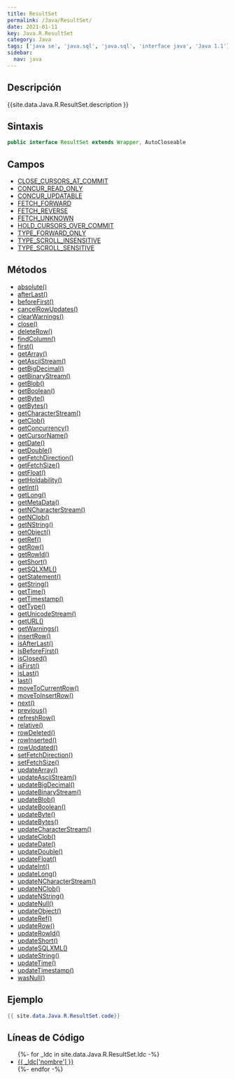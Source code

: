 ```yaml
---
title: ResultSet
permalink: /Java/ResultSet/
date: 2021-01-11
key: Java.R.ResultSet
category: Java
tags: ['java se', 'java.sql', 'java.sql', 'interface java', 'Java 1.1']
sidebar: 
  nav: java
---
```


## Descripción
{{site.data.Java.R.ResultSet.description }}

## Sintaxis
~~~java
public interface ResultSet extends Wrapper, AutoCloseable
~~~

## Campos
* [CLOSE_CURSORS_AT_COMMIT](/Java/ResultSet/CLOSE_CURSORS_AT_COMMIT)
* [CONCUR_READ_ONLY](/Java/ResultSet/CONCUR_READ_ONLY)
* [CONCUR_UPDATABLE](/Java/ResultSet/CONCUR_UPDATABLE)
* [FETCH_FORWARD](/Java/ResultSet/FETCH_FORWARD)
* [FETCH_REVERSE](/Java/ResultSet/FETCH_REVERSE)
* [FETCH_UNKNOWN](/Java/ResultSet/FETCH_UNKNOWN)
* [HOLD_CURSORS_OVER_COMMIT](/Java/ResultSet/HOLD_CURSORS_OVER_COMMIT)
* [TYPE_FORWARD_ONLY](/Java/ResultSet/TYPE_FORWARD_ONLY)
* [TYPE_SCROLL_INSENSITIVE](/Java/ResultSet/TYPE_SCROLL_INSENSITIVE)
* [TYPE_SCROLL_SENSITIVE](/Java/ResultSet/TYPE_SCROLL_SENSITIVE)

## Métodos
* [absolute()](/Java/ResultSet/absolute)
* [afterLast()](/Java/ResultSet/afterLast)
* [beforeFirst()](/Java/ResultSet/beforeFirst)
* [cancelRowUpdates()](/Java/ResultSet/cancelRowUpdates)
* [clearWarnings()](/Java/ResultSet/clearWarnings)
* [close()](/Java/ResultSet/close)
* [deleteRow()](/Java/ResultSet/deleteRow)
* [findColumn()](/Java/ResultSet/findColumn)
* [first()](/Java/ResultSet/first)
* [getArray()](/Java/ResultSet/getArray)
* [getAsciiStream()](/Java/ResultSet/getAsciiStream)
* [getBigDecimal()](/Java/ResultSet/getBigDecimal)
* [getBinaryStream()](/Java/ResultSet/getBinaryStream)
* [getBlob()](/Java/ResultSet/getBlob)
* [getBoolean()](/Java/ResultSet/getBoolean)
* [getByte()](/Java/ResultSet/getByte)
* [getBytes()](/Java/ResultSet/getBytes)
* [getCharacterStream()](/Java/ResultSet/getCharacterStream)
* [getClob()](/Java/ResultSet/getClob)
* [getConcurrency()](/Java/ResultSet/getConcurrency)
* [getCursorName()](/Java/ResultSet/getCursorName)
* [getDate()](/Java/ResultSet/getDate)
* [getDouble()](/Java/ResultSet/getDouble)
* [getFetchDirection()](/Java/ResultSet/getFetchDirection)
* [getFetchSize()](/Java/ResultSet/getFetchSize)
* [getFloat()](/Java/ResultSet/getFloat)
* [getHoldability()](/Java/ResultSet/getHoldability)
* [getInt()](/Java/ResultSet/getInt)
* [getLong()](/Java/ResultSet/getLong)
* [getMetaData()](/Java/ResultSet/getMetaData)
* [getNCharacterStream()](/Java/ResultSet/getNCharacterStream)
* [getNClob()](/Java/ResultSet/getNClob)
* [getNString()](/Java/ResultSet/getNString)
* [getObject()](/Java/ResultSet/getObject)
* [getRef()](/Java/ResultSet/getRef)
* [getRow()](/Java/ResultSet/getRow)
* [getRowId()](/Java/ResultSet/getRowId)
* [getShort()](/Java/ResultSet/getShort)
* [getSQLXML()](/Java/ResultSet/getSQLXML)
* [getStatement()](/Java/ResultSet/getStatement)
* [getString()](/Java/ResultSet/getString)
* [getTime()](/Java/ResultSet/getTime)
* [getTimestamp()](/Java/ResultSet/getTimestamp)
* [getType()](/Java/ResultSet/getType)
* [getUnicodeStream()](/Java/ResultSet/getUnicodeStream)
* [getURL()](/Java/ResultSet/getURL)
* [getWarnings()](/Java/ResultSet/getWarnings)
* [insertRow()](/Java/ResultSet/insertRow)
* [isAfterLast()](/Java/ResultSet/isAfterLast)
* [isBeforeFirst()](/Java/ResultSet/isBeforeFirst)
* [isClosed()](/Java/ResultSet/isClosed)
* [isFirst()](/Java/ResultSet/isFirst)
* [isLast()](/Java/ResultSet/isLast)
* [last()](/Java/ResultSet/last)
* [moveToCurrentRow()](/Java/ResultSet/moveToCurrentRow)
* [moveToInsertRow()](/Java/ResultSet/moveToInsertRow)
* [next()](/Java/ResultSet/next)
* [previous()](/Java/ResultSet/previous)
* [refreshRow()](/Java/ResultSet/refreshRow)
* [relative()](/Java/ResultSet/relative)
* [rowDeleted()](/Java/ResultSet/rowDeleted)
* [rowInserted()](/Java/ResultSet/rowInserted)
* [rowUpdated()](/Java/ResultSet/rowUpdated)
* [setFetchDirection()](/Java/ResultSet/setFetchDirection)
* [setFetchSize()](/Java/ResultSet/setFetchSize)
* [updateArray()](/Java/ResultSet/updateArray)
* [updateAsciiStream()](/Java/ResultSet/updateAsciiStream)
* [updateBigDecimal()](/Java/ResultSet/updateBigDecimal)
* [updateBinaryStream()](/Java/ResultSet/updateBinaryStream)
* [updateBlob()](/Java/ResultSet/updateBlob)
* [updateBoolean()](/Java/ResultSet/updateBoolean)
* [updateByte()](/Java/ResultSet/updateByte)
* [updateBytes()](/Java/ResultSet/updateBytes)
* [updateCharacterStream()](/Java/ResultSet/updateCharacterStream)
* [updateClob()](/Java/ResultSet/updateClob)
* [updateDate()](/Java/ResultSet/updateDate)
* [updateDouble()](/Java/ResultSet/updateDouble)
* [updateFloat()](/Java/ResultSet/updateFloat)
* [updateInt()](/Java/ResultSet/updateInt)
* [updateLong()](/Java/ResultSet/updateLong)
* [updateNCharacterStream()](/Java/ResultSet/updateNCharacterStream)
* [updateNClob()](/Java/ResultSet/updateNClob)
* [updateNString()](/Java/ResultSet/updateNString)
* [updateNull()](/Java/ResultSet/updateNull)
* [updateObject()](/Java/ResultSet/updateObject)
* [updateRef()](/Java/ResultSet/updateRef)
* [updateRow()](/Java/ResultSet/updateRow)
* [updateRowId()](/Java/ResultSet/updateRowId)
* [updateShort()](/Java/ResultSet/updateShort)
* [updateSQLXML()](/Java/ResultSet/updateSQLXML)
* [updateString()](/Java/ResultSet/updateString)
* [updateTime()](/Java/ResultSet/updateTime)
* [updateTimestamp()](/Java/ResultSet/updateTimestamp)
* [wasNull()](/Java/ResultSet/wasNull)

## Ejemplo
~~~java
{{ site.data.Java.R.ResultSet.code}}
~~~

## Líneas de Código
<ul>
{%- for _ldc in site.data.Java.R.ResultSet.ldc -%}
   <li>
       <a href="{{_ldc['url'] }}">{{ _ldc['nombre'] }}</a>
   </li>
{%- endfor -%}
</ul>
